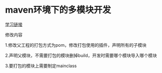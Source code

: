 # maven环境下的多模块开发

[学习链接](https://blog.csdn.net/baidu_41885330/article/details/81875395https://blog.csdn.net/qq_28929589/article/details/79267467)

修改内容

1.修改父工程的打包方式为pom，修改打包使用的插件，声明所有的子模块

2.声明父模块，不需要打包的模块删掉build，开发时需要哪个模块导入哪个模块

3.要打包的模块上需要制定mainclass